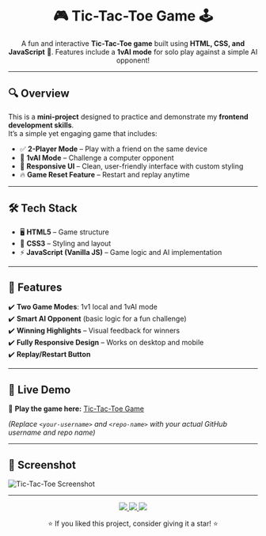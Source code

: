 <h1 align="center">🎮 Tic-Tac-Toe Game 🕹️</h1>
<p align="center">
  A fun and interactive <b>Tic-Tac-Toe game</b> built using <b>HTML, CSS, and JavaScript</b> 🎨.  
  Features include a <b>1vAI mode</b> for solo play against a simple AI opponent!
</p>

---

## 🔍 Overview

This is a **mini-project** designed to practice and demonstrate my **frontend development skills**.  
It’s a simple yet engaging game that includes:  
- ✅ **2-Player Mode** – Play with a friend on the same device  
- 🤖 **1vAI Mode** – Challenge a computer opponent  
- 🎨 **Responsive UI** – Clean, user-friendly interface with custom styling  
- 🔥 **Game Reset Feature** – Restart and replay anytime  

---

## 🛠️ Tech Stack

- 🖥️ **HTML5** – Game structure  
- 🎨 **CSS3** – Styling and layout  
- ⚡ **JavaScript (Vanilla JS)** – Game logic and AI implementation  

---

## 🎯 Features

✔️ **Two Game Modes**: 1v1 local and 1vAI mode  
✔️ **Smart AI Opponent** (basic logic for a fun challenge)  
✔️ **Winning Highlights** – Visual feedback for winners  
✔️ **Fully Responsive Design** – Works on desktop and mobile  
✔️ **Replay/Restart Button**  

---

## 🚀 Live Demo

🔗 **Play the game here:** [Tic-Tac-Toe Game](https://<your-username>.github.io/<repo-name>/)  

*(Replace `<your-username>` and `<repo-name>` with your actual GitHub username and repo name)*

---

## 📸 Screenshot

![Tic-Tac-Toe Screenshot](./screenshot.png)

---

<p align="center">
  <a href="https://linkedin.com/in/rahil-rashid-mulani"> <img src="https://img.shields.io/badge/LinkedIn-0077B5?style=for-the-badge&logo=linkedin&logoColor=white" /> </a>
  <a href="mailto:rahil.mulani.contact@gmail.com"> <img src="https://img.shields.io/badge/Email-D14836?style=for-the-badge&logo=gmail&logoColor=white" /> </a>
  <a href="https://github.com/rahilmulani025"> <img src="https://img.shields.io/badge/GitHub-100000?style=for-the-badge&logo=github&logoColor=white" /> </a>
</p>

<p align="center"> ⭐ If you liked this project, consider giving it a star! ⭐ </p>

